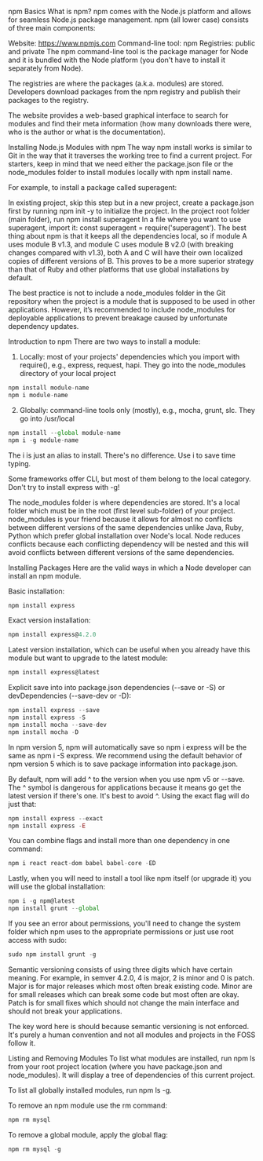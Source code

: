 npm Basics
What is npm?
npm comes with the Node.js platform and allows for seamless Node.js package management. npm (all lower case) consists of three main components:

Website: https://www.npmjs.com
Command-line tool: npm
Registries: public and private
The npm command-line tool is the package manager for Node and it is bundled with the Node platform (you don't have to install it separately from Node).

The registries are where the packages (a.k.a. modules) are stored. Developers download packages from the npm registry and publish their packages to the registry.

The website provides a web-based graphical interface to search for modules and find their meta information (how many downloads there were, who is the author or what is the documentation).

Installing Node.js Modules with npm
The way npm install works is similar to Git in the way that it traverses the working tree to find a current project. For starters, keep in mind that we need either the package.json file or the node_modules folder to install modules locally with npm install name.

For example, to install a package called superagent:

In existing project, skip this step but in a new project, create a package.json first by running npm init -y to initialize the project.
In the project root folder (main folder), run npm install superagent
In a file where you want to use superagent, import it: const superagent = require('superagent').
The best thing about npm is that it keeps all the dependencies local, so if module A uses module B v1.3, and module C uses module B v2.0 (with breaking changes compared with v1.3), both A and C will have their own localized copies of different versions of B. This proves to be a more superior strategy than that of Ruby and other platforms that use global installations by default.

The best practice is not to include a node_modules folder in the Git repository when the project is a module that is supposed to be used in other applications. However, it’s recommended to include node_modules for deployable applications to prevent breakage caused by unfortunate dependency updates.

Introduction to npm
There are two ways to install a module:

1) Locally: most of your projects' dependencies which you import with require(), e.g., express, request, hapi. They go into the node_modules directory of your local project
```js
npm install module-name
npm i module-name
```
2) Globally: command-line tools only (mostly), e.g., mocha, grunt, slc. They go into /usr/local
```js
npm install --global module-name
npm i -g module-name
```
The i is just an alias to install. There's no difference. Use i to save time typing.

Some frameworks offer CLI, but most of them belong to the local category. Don't try to install express with -g!

The node_modules folder is where dependencies are stored. It's a local folder which must be in the root (first level sub-folder) of your project. node_modules is your friend because it allows for almost no conflicts between different versions of the same dependencies unlike Java, Ruby, Python which prefer global installation over Node's local. Node reduces conflicts because each conflicting dependency will be nested and this will avoid conflicts between different versions of the same dependencies.

Installing Packages
Here are the valid ways in which a Node developer can install an npm module.

Basic installation:

```js
npm install express
```
Exact version installation:

```js
npm install express@4.2.0
```
Latest version installation, which can be useful when you already have this module but want to upgrade to the latest module:

```js
npm install express@latest
```
Explicit save into into package.json dependencies (--save or -S) or devDependencies (--save-dev or -D):
```js
npm install express --save
npm install express -S
npm install mocha --save-dev
npm install mocha -D
```
In npm version 5, npm will automatically save so npm i express will be the same as npm i -S express. We recommend using the default behavior of npm version 5 which is to save package information into package.json.

By default, npm will add ^ to the version when you use npm v5 or --save. The ^ symbol is dangerous for applications because it means go get the latest version if there's one. It's best to avoid ^. Using the exact flag will do just that:
```js
npm install express --exact
npm install express -E
```
You can combine flags and install more than one dependency in one command:
```js
npm i react react-dom babel babel-core -ED
```
Lastly, when you will need to install a tool like npm itself (or upgrade it) you will use the global installation:
```js
npm i -g npm@latest
npm install grunt --global
```
If you see an error about permissions, you'll need to change the system folder which npm uses to the appropriate permissions or just use root access with sudo:

```js
sudo npm install grunt -g
```
Semantic versioning consists of using three digits which have certain meaning. For example, in semver 4.2.0, 4 is major, 2 is minor and 0 is patch. Major is for major releases which most often break existing code. Minor are for small releases which can break some code but most often are okay. Patch is for small fixes which should not change the main interface and should not break your applications.

The key word here is should because semantic versioning is not enforced. It's purely a human convention and not all modules and projects in the FOSS follow it.

Listing and Removing Modules
To list what modules are installed, run npm ls from your root project location (where you have package.json and node_modules). It will display a tree of dependencies of this current project.

To list all globally installed modules, run npm ls -g.

To remove an npm module use the rm command:
```js
npm rm mysql
```
To remove a global module, apply the global flag:
```js
npm rm mysql -g
```